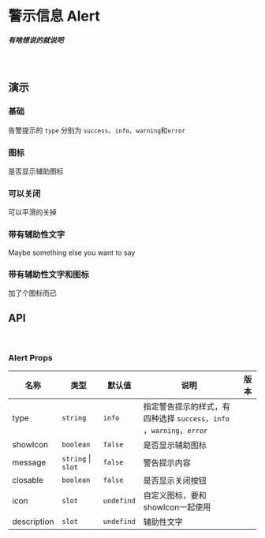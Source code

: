 <script setup lang="ts">
import BaseDemo from './baseDemo.vue'
import IconDemo from './iconDemo.vue'
import CloseDemo from './closeDemo.vue'
import AssistDemo from './assistDemo.vue'
import AssistIconDemo from './assistIconDemo.vue'
</script>

# 警示信息 Alert   
##### 有啥想说的就说吧
<br>


## 演示

### 基础

告警提示的 `type` 分别为 `success`、`info`、`warning`和`error`

<show-box comp-name="alert" demo-name="baseDemo">
  <BaseDemo/>
</show-box>

### 图标

是否显示辅助图标

<show-box comp-name="alert" demo-name="iconDemo">
  <IconDemo/>
</show-box>

### 可以关闭

可以平滑的关掉

<show-box comp-name="alert" demo-name="closeDemo">
  <CloseDemo/>
</show-box>

### 带有辅助性文字

Maybe something else you want to say

<show-box comp-name="alert" demo-name="assistDemo">
  <AssistDemo/>
</show-box>

### 带有辅助性文字和图标

加了个图标而已

<show-box comp-name="alert" demo-name="assistIconDemo">
  <AssistIconDemo/>
</show-box>

## API
<br>

### Alert Props

<div class='c-table'>

| 名称 | 类型 | 默认值 | 说明 | 版本 |
| --- | --- | --- | --- | --- |
| type | `string` | `info` | 指定警告提示的样式，有四种选择 `success`，`info` ，`warning`，`error`|  |
| showIcon | `boolean` | `false` | 是否显示辅助图标 |  |
| message | `string` \| `slot` | `false` | 警告提示内容 |  |
| closable | `boolean` | `false` | 是否显示关闭按钮 |  |
| icon | `slot` | `undefind` | 自定义图标，要和showIcon一起使用 |
| description | `slot` | `undefind` | 辅助性文字 |  |

</div>

</div>
